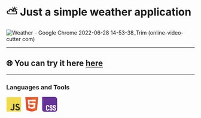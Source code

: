 # :partly_sunny: Just a simple weather application

![Weather - Google Chrome 2022-06-28 14-53-38_Trim (online-video-cutter com)](https://user-images.githubusercontent.com/73027259/176173359-5a2b4cc7-1ef7-4ba9-ab7a-be4133a97b2e.gif)

***

## 🌐 You can try it here <a href="https://weather-lk4ruw694-ilyaozhereliev.vercel.app" target="_blank"/>here</a>

***

### Languages and Tools
<div>
    <img src="https://github.com/devicons/devicon/blob/master/icons/javascript/javascript-original.svg" title="JavaScript" alt="JavaScript" width="40" height="40"/>&nbsp;
  <img src="https://github.com/devicons/devicon/blob/master/icons/html5/html5-original.svg" title="HTML5" alt="HTML" width="40" height="40"/>&nbsp;
  <img src="https://github.com/devicons/devicon/blob/master/icons/css/css-original.svg" title="css" alt="css" width="40" height="40"/>&nbsp;
</div>
